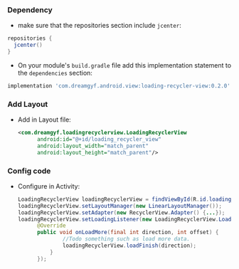 ### Dependency

* make sure that the repositories section include `jcenter`:

```groovy
repositories {
  jcenter()
}
```

* On your module's `build.gradle` file add this implementation statement to the `dependencies` section:

```groovy
implementation 'com.dreamgyf.android.view:loading-recycler-view:0.2.0'
```

### Add Layout

* Add in Layout file:

  ```xml
  <com.dreamgyf.loadingrecyclerview.LoadingRecyclerView
  		android:id="@+id/loading_recycler_view"
  		android:layout_width="match_parent"
  		android:layout_height="match_parent"/>
  ```

### Config code

* Configure in Activity:

  ```java
  LoadingRecyclerView loadingRecyclerView = findViewById(R.id.loading_recycler_view);
  loadingRecyclerView.setLayoutManager(new LinearLayoutManager());
  loadingRecyclerView.setAdapter(new RecyclerView.Adapter() {...});
  loadingRecyclerView.setLoadingListener(new LoadingRecyclerView.LoadingListener() {
  		@Override
  		public void onLoadMore(final int direction, int offset) {
  				//Todo something such as load more data.
  				loadingRecyclerView.loadFinish(direction);
  			}
  		});
  ```